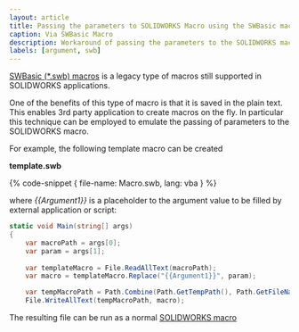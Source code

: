 ```yaml
---
layout: article
title: Passing the parameters to SOLIDWORKS Macro using the SWBasic macro
caption: Via SWBasic Macro
description: Workaround of passing the parameters to the SOLIDWORKS macro via replacing the text in the SWBasic macro
labels: [argument, swb]
---
```

[SWBasic (*.swb) macros](/solidworks-api/getting-started/macros/types#swbasic-macros.swb) is a legacy type of macros still supported in SOLIDWORKS applications.

One of the benefits of this type of macro is that it is saved in the plain text. This enables 3rd party application to create macros on the fly. In particular this technique can be employed to emulate the passing of parameters to the SOLIDWORKS macro.

For example, the following template macro can be created

**template.swb**

{% code-snippet { file-name: Macro.swb, lang: vba } %}

where *{{Argument1}}* is a placeholder to the argument value to be filled by external application or script:

~~~ cs jagged-bottom 
static void Main(string[] args)
{
    var macroPath = args[0];
    var param = args[1];
    
    var templateMacro = File.ReadAllText(macroPath);
    var macro = templateMacro.Replace("{{Argument1}}", param);

    var tempMacroPath = Path.Combine(Path.GetTempPath(), Path.GetFileName(macroPath));
    File.WriteAllText(tempMacroPath, macro);
~~~

The resulting file can be run as a normal [SOLIDWORKS macro](/solidworks-api/application/frame/run-macros-group/)